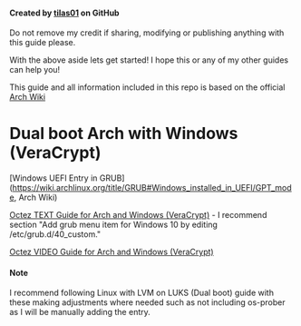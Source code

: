 #### Created by [tilas01](https://www.github.com/tilas01) on GitHub
Do not remove my credit if sharing, modifying or publishing anything with this guide please.

With the above aside lets get started!
I hope this or any of my other guides can help you!

This guide and all information included in this repo is based on the official [
Arch Wiki](https://wiki.archlinux.org/title/Main_page)

# Dual boot Arch with Windows (VeraCrypt)

[Windows UEFI Entry in GRUB](https://wiki.archlinux.org/title/GRUB#Windows_installed_in_UEFI/GPT_mode, Arch Wiki)

[Octez TEXT Guide for Arch and Windows (VeraCrypt)](https://octetz.com/docs/2020/2020-2-16-arch-windows-install/) - I recommend section "Add grub menu item for Windows 10 by editing /etc/grub.d/40_custom."

[Octez VIDEO Guide for Arch and Windows (VeraCrypt)](https://youtu.be/ybvwikNlx9I)

#### Note

I recommend following Linux with LVM on LUKS (Dual boot) guide with these making adjustments where needed such as not including os-prober as I will be manually adding the entry.
